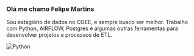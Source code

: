 ### Olá me chamo Felipe Martins

Sou estagiário de dados no CGEE, e sempre busco ser melhor.
Trabalho com Python, AIRFLOW, Postgres e algumas outras ferramentas para desenvolver projetos e processos de ETL.


![Python](https://img.shields.io/badge/python-3670A0?style=for-the-badge&logo=python&logoColor=ffdd54)
